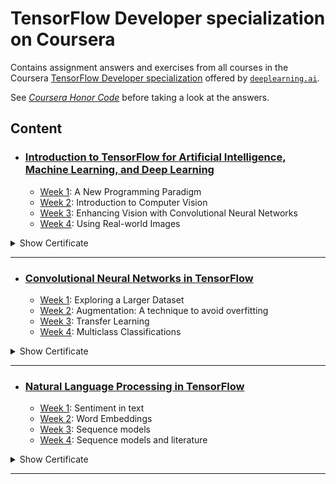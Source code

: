 # TensorFlow Developer specialization on Coursera

Contains assignment answers and exercises from all courses in the Coursera [TensorFlow Developer specialization](https://www.coursera.org/professional-certificates/tensorflow-in-practice) offered by [`deeplearning.ai`](https://www.deeplearning.ai/courses/tensorflow-developer-professional-certificate/).

See <i>[Coursera Honor Code](https://www.coursera.support/s/article/209818863-Coursera-Honor-Code?language=en_US)</i> before taking a look at the answers.

## Content
- ### [Introduction to TensorFlow for Artificial Intelligence, Machine Learning, and Deep Learning](https://github.com/CheesyFrappe/deeplearning.ai-tensorflow-developer-course/tree/master/1.%20Introduction%20to%20TensorFlow)
  * [Week 1](https://github.com/CheesyFrappe/deeplearning.ai-tensorflow-developer-course/tree/master/1.%20Introduction%20to%20TensorFlow/Week1): A New Programming Paradigm
  * [Week 2](https://github.com/CheesyFrappe/deeplearning.ai-tensorflow-developer-course/tree/master/1.%20Introduction%20to%20TensorFlow/Week2): Introduction to Computer Vision
  * [Week 3](https://github.com/CheesyFrappe/deeplearning.ai-tensorflow-developer-course/tree/master/1.%20Introduction%20to%20TensorFlow/Week3): Enhancing Vision with Convolutional Neural Networks
  * [Week 4](https://github.com/CheesyFrappe/deeplearning.ai-tensorflow-developer-course/tree/master/1.%20Introduction%20to%20TensorFlow/Week4): Using Real-world Images
 
<details>
      <summary>Show Certificate</summary>
           <img src="https://github.com/CheesyFrappe/deeplearning.ai-tensorflow-developer-course/assets/80858788/34651283-d8bf-4e78-bb54-464667e0c117" alt="TensorFlow C1 Certificate">
</details>

  - ---
- ### [Convolutional Neural Networks in TensorFlow](https://github.com/CheesyFrappe/deeplearning.ai-tensorflow-developer-course/tree/master/2.%20Convolutional%20Neural%20Networks)
  * [Week 1](https://github.com/CheesyFrappe/deeplearning.ai-tensorflow-developer-course/tree/master/2.%20Convolutional%20Neural%20Networks/Week1): Exploring a Larger Dataset
  * [Week 2](https://github.com/CheesyFrappe/deeplearning.ai-tensorflow-developer-course/tree/master/2.%20Convolutional%20Neural%20Networks/Week2): Augmentation: A technique to avoid overfitting
  * [Week 3](https://github.com/CheesyFrappe/deeplearning.ai-tensorflow-developer-course/tree/master/2.%20Convolutional%20Neural%20Networks/Week3): Transfer Learning
  * [Week 4](https://github.com/CheesyFrappe/deeplearning.ai-tensorflow-developer-course/tree/master/2.%20Convolutional%20Neural%20Networks/Week4): Multiclass Classifications

<details>
      <summary>Show Certificate</summary>
           <img src="https://github.com/CheesyFrappe/deeplearning.ai-tensorflow-developer-course/assets/80858788/2419f77a-51b4-4d12-98f1-e055c56844a5" alt="TensorFlow C2 Certificate">
</details>

  - ---
- ### [Natural Language Processing in TensorFlow](https://github.com/CheesyFrappe/deeplearning.ai-tensorflow-developer-course/tree/master/3.%20Natural%20Language%20Processing)
  * [Week 1](https://github.com/CheesyFrappe/deeplearning.ai-tensorflow-developer-course/tree/master/3.%20Natural%20Language%20Processing/Week1): Sentiment in text
  * [Week 2](https://github.com/CheesyFrappe/deeplearning.ai-tensorflow-developer-course/tree/master/3.%20Natural%20Language%20Processing/Week2): Word Embeddings
  * [Week 3](https://github.com/CheesyFrappe/deeplearning.ai-tensorflow-developer-course/tree/master/3.%20Natural%20Language%20Processing/Week3): Sequence models
  * [Week 4](https://github.com/CheesyFrappe/deeplearning.ai-tensorflow-developer-course/tree/master/3.%20Natural%20Language%20Processing/Week4): Sequence models and literature

<details>
      <summary>Show Certificate</summary>
           <img src="https://github.com/CheesyFrappe/deeplearning.ai-tensorflow-developer-course/assets/80858788/db404ab2-8a86-4f70-8996-f50403522c00" alt="TensorFlow C3 Certificate">
</details>

  - ---

